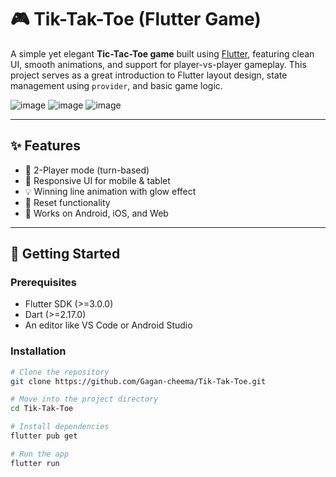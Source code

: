 # 🎮 Tik-Tak-Toe (Flutter Game)

A simple yet elegant **Tic-Tac-Toe game** built using [Flutter](https://flutter.dev), featuring clean UI, smooth animations, and support for player-vs-player gameplay. This project serves as a great introduction to Flutter layout design, state management using `provider`, and basic game logic.

![image](https://github.com/user-attachments/assets/171cfde9-e64a-4060-8288-89229a2a39c3)  ![image](https://github.com/user-attachments/assets/7474cbc1-fc74-4dd2-8490-102dead97e34)  ![image](https://github.com/user-attachments/assets/316da579-4805-4c24-8ea3-8f6f7fa64091)




---

## ✨ Features

- 🧠 2-Player mode (turn-based)
- 🎨 Responsive UI for mobile & tablet
- 💡 Winning line animation with glow effect
- 🔁 Reset functionality
- 📱 Works on Android, iOS, and Web

---

## 🚀 Getting Started

### Prerequisites

- Flutter SDK (>=3.0.0)
- Dart (>=2.17.0)
- An editor like VS Code or Android Studio

### Installation

```bash
# Clone the repository
git clone https://github.com/Gagan-cheema/Tik-Tak-Toe.git

# Move into the project directory
cd Tik-Tak-Toe

# Install dependencies
flutter pub get

# Run the app
flutter run
